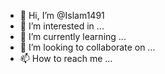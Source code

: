 - 👋 Hi, I’m @Islam1491
- 👀 I’m interested in ...
- 🌱 I’m currently learning ...
- 💞️ I’m looking to collaborate on ...
- 📫 How to reach me ...

<!---
Islam1491/Islam1491 is a ✨ special ✨ repository because its `README.md` (this file) appears on your GitHub profile.
You can click the Preview link to take a look at your changes.
--->
